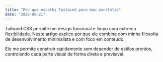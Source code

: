 ```yaml
---
title: "Por que escolhi Tailwind para meu portfólio"
date: "2025-05-21"
---
```


Tailwind CSS permite um design funcional e limpo com extrema flexibilidade.
Neste artigo explico por que ele combina com minha filosofia de desenvolvimento
minimalista e com foco em conteúdo.

Ele me permite construir rapidamente sem depender de estilos prontos,
controlando cada parte visual de forma direta e previsível.